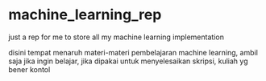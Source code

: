 # machine_learning_rep
just a rep for me to store all my machine learning implementation

disini tempat menaruh materi-materi pembelajaran machine learning, ambil saja jika ingin belajar, jika dipakai untuk menyelesaikan skripsi, kuliah yg bener kontol

